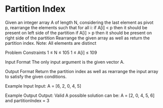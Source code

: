 # Partition Index

Given an integer array A of length N, considering the last element as pivot p, rearrange the elements such that for all i:
if A[i] < p then it should be present on left side of the partition
if A[i] > p then it should be present on right side of the partition
Rearrange the given array as well as return the partition index.
Note: All elements are distinct


Problem Constraints
1 ≤ N ≤ 105
1 ≤ A[i] ≤ 109


Input Format
The only input argument is the given vector A.


Output Format
Return the partition index as well as rearrange the input array to satisfy the given conditions.


Example Input
Input:
A = [6, 2, 0, 4, 5]


Example Output
Output:
Valid
A possible solution can be:
A = [2, 0, 4, 5, 6] and partitionIndex = 3